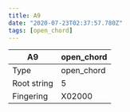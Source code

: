 ```yaml
---
title: A9
date: "2020-07-23T02:37:57.780Z"
tags: [open_chord]
---
```


|A9|open_chord|
|---|---|
|Type|open_chord|
|Root string|5|
|Fingering|X02000|

